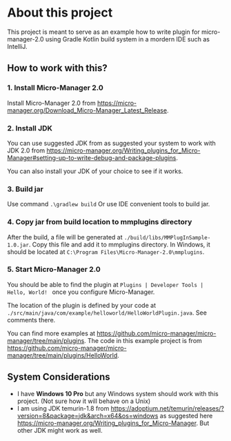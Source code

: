 # About this project

This project is meant to serve as an example how to write plugin for micro-manager-2.0 using Gradle Kotlin build system in a mordern IDE such as IntelliJ. 


## How to work with this? 

### 1. Install Micro-Manager 2.0
Install Micro-Manager 2.0 from https://micro-manager.org/Download_Micro-Manager_Latest_Release. 

### 2. Install JDK
You can use suggested JDK from as suggested your system to work with JDK 2.0 from https://micro-manager.org/Writing_plugins_for_Micro-Manager#setting-up-to-write-debug-and-package-plugins.

You can also install your JDK of your choice to see if it works. 

### 3. Build jar

Use command ```.\gradlew build```
Or use IDE convenient tools to build jar. 

### 4. Copy jar from build location to mmplugins directory

After the build, a file will be generated at `./build/libs/MMPlugInSample-1.0.jar`. 
Copy this file and add it to mmplugins directory. In Windows, it should be located at `C:\Program Files\Micro-Manager-2.0\mmplugins`. 

### 5. Start Micro-Manager 2.0

You should be able to find the plugin at `Plugins | Developer Tools | Hello, World! ` once you configure Micro-Manager. 

The location of the plugin is defined by your code at `./src/main/java/com/example/helloworld/HelloWorldPlugin.java`. See comments there. 

You can find more examples at https://github.com/micro-manager/micro-manager/tree/main/plugins. The code in this example project is from https://github.com/micro-manager/micro-manager/tree/main/plugins/HelloWorld. 

## System Considerations

* I have **Windows 10 Pro** but any Windows system should work with this project. (Not sure how it will behave on a Unix)
* I am using JDK temurin-1.8 from https://adoptium.net/temurin/releases/?version=8&package=jdk&arch=x64&os=windows as suggested here https://micro-manager.org/Writing_plugins_for_Micro-Manager. But other JDK might work as well. 
